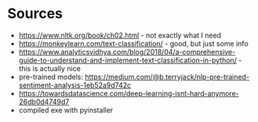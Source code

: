# Sources
* https://www.nltk.org/book/ch02.html - not exactly what I need
* https://monkeylearn.com/text-classification/ - good, but just some info 
* https://www.analyticsvidhya.com/blog/2018/04/a-comprehensive-guide-to-understand-and-implement-text-classification-in-python/ - this is actually nice
* pre-trained models: https://medium.com/@b.terryjack/nlp-pre-trained-sentiment-analysis-1eb52a9d742c
* https://towardsdatascience.com/deep-learning-isnt-hard-anymore-26db0d4749d7
* compiled exe with pyinstaller
